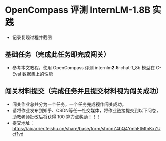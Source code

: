 # OpenCompass 评测 InternLM-1.8B 实践

- 记录复现过程并截图

## 基础任务（完成此任务即完成闯关）

-  参考本文教程，使用 OpenCompass 评测 internlm**2.5**-chat-1\_8b 模型在 C-Eval 数据集上的性能


## 闯关材料提交（完成任务并且提交材料视为闯关成功）
- 闯关作业总共分为一个任务，一个任务完成视作闯关成功。
- 请将作业发布到知乎、CSDN等任一社交媒体，将作业链接提交到以下问卷，助教老师批改后将获得 100 算力点奖励！！！ 
- 提交地址：https://aicarrier.feishu.cn/share/base/form/shrcnZ4bQ4YmhEtMtnKxZUcf1vd
